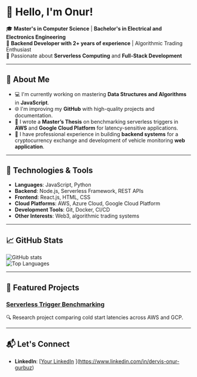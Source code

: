 # 👋 Hello, I'm Onur!  

🎓 **Master's in Computer Science** | **Bachelor's in Electrical and Electronics Engineering**  
💼 **Backend Developer with 2+ years of experience** | Algorithmic Trading Enthusiast  
🌟 Passionate about **Serverless Computing** and **Full-Stack Development**

---

## 🚀 About Me  

- 💻 I'm currently working on mastering **Data Structures and Algorithms** in **JavaScript**.  
- 🌐 I'm improving my **GitHub** with high-quality projects and documentation.  
- 📜 I wrote a **Master’s Thesis** on benchmarking serverless triggers in **AWS** and **Google Cloud Platform** for latency-sensitive applications.  
- 🧩 I have professional experience in building **backend systems** for a cryptocurrency exchange and development of vehicle monitoring **web application**.

---

## 🔧 Technologies & Tools  

- **Languages**: JavaScript, Python  
- **Backend**: Node.js, Serverless Framework, REST APIs  
- **Frontend**: React.js, HTML, CSS  
- **Cloud Platforms**: AWS, Azure Cloud, Google Cloud Platform  
- **Development Tools**: Git, Docker, CI/CD  
- **Other Interests**: Web3, algorithmic trading systems  

---

## 📈 GitHub Stats  

![GitHub stats](https://github-readme-stats.vercel.app/api?username=your-username&show_icons=true&theme=radical)  
![Top Languages](https://github-readme-stats.vercel.app/api/top-langs/?username=your-username&layout=compact&theme=radical)  

---

## 🌟 Featured Projects  

### [Serverless Trigger Benchmarking](https://github.com/your-repo)  
🔍 Research project comparing cold start latencies across AWS and GCP.  

---

## 📬 Let's Connect  

- **LinkedIn**: [[Your LinkedIn](https://linkedin.com/in/your-profile)  ](https://www.linkedin.com/in/dervis-onur-gurbuz)
